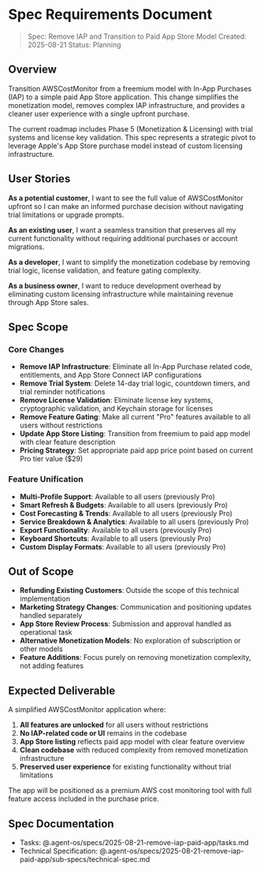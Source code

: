 # Spec Requirements Document

> Spec: Remove IAP and Transition to Paid App Store Model
> Created: 2025-08-21
> Status: Planning

## Overview

Transition AWSCostMonitor from a freemium model with In-App Purchases (IAP) to a simple paid App Store application. This change simplifies the monetization model, removes complex IAP infrastructure, and provides a cleaner user experience with a single upfront purchase.

The current roadmap includes Phase 5 (Monetization & Licensing) with trial systems and license key validation. This spec represents a strategic pivot to leverage Apple's App Store purchase model instead of custom licensing infrastructure.

## User Stories

**As a potential customer**, I want to see the full value of AWSCostMonitor upfront so I can make an informed purchase decision without navigating trial limitations or upgrade prompts.

**As an existing user**, I want a seamless transition that preserves all my current functionality without requiring additional purchases or account migrations.

**As a developer**, I want to simplify the monetization codebase by removing trial logic, license validation, and feature gating complexity.

**As a business owner**, I want to reduce development overhead by eliminating custom licensing infrastructure while maintaining revenue through App Store sales.

## Spec Scope

### Core Changes

- **Remove IAP Infrastructure**: Eliminate all In-App Purchase related code, entitlements, and App Store Connect IAP configurations
- **Remove Trial System**: Delete 14-day trial logic, countdown timers, and trial reminder notifications
- **Remove License Validation**: Eliminate license key systems, cryptographic validation, and Keychain storage for licenses
- **Remove Feature Gating**: Make all current "Pro" features available to all users without restrictions
- **Update App Store Listing**: Transition from freemium to paid app model with clear feature description
- **Pricing Strategy**: Set appropriate paid app price point based on current Pro tier value ($29)

### Feature Unification

- **Multi-Profile Support**: Available to all users (previously Pro)
- **Smart Refresh & Budgets**: Available to all users (previously Pro)  
- **Cost Forecasting & Trends**: Available to all users (previously Pro)
- **Service Breakdown & Analytics**: Available to all users (previously Pro)
- **Export Functionality**: Available to all users (previously Pro)
- **Keyboard Shortcuts**: Available to all users (previously Pro)
- **Custom Display Formats**: Available to all users (previously Pro)

## Out of Scope

- **Refunding Existing Customers**: Outside the scope of this technical implementation
- **Marketing Strategy Changes**: Communication and positioning updates handled separately
- **App Store Review Process**: Submission and approval handled as operational task
- **Alternative Monetization Models**: No exploration of subscription or other models
- **Feature Additions**: Focus purely on removing monetization complexity, not adding features

## Expected Deliverable

A simplified AWSCostMonitor application where:

1. **All features are unlocked** for all users without restrictions
2. **No IAP-related code or UI** remains in the codebase
3. **App Store listing** reflects paid app model with clear feature overview
4. **Clean codebase** with reduced complexity from removed monetization infrastructure
5. **Preserved user experience** for existing functionality without trial limitations

The app will be positioned as a premium AWS cost monitoring tool with full feature access included in the purchase price.

## Spec Documentation

- Tasks: @.agent-os/specs/2025-08-21-remove-iap-paid-app/tasks.md
- Technical Specification: @.agent-os/specs/2025-08-21-remove-iap-paid-app/sub-specs/technical-spec.md